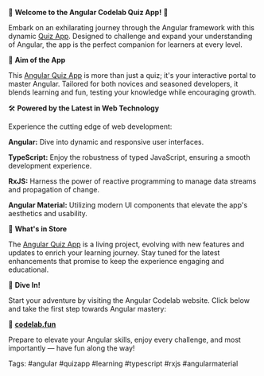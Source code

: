 🚀 <b>Welcome to the Angular Codelab Quiz App!</b> 🧠

Embark on an exhilarating journey through the Angular framework with this dynamic <a href="https://stackblitz.com/edit/angular-10-quiz-app">Quiz App</a>. Designed to challenge and expand your understanding of Angular, the app is the perfect companion for learners at every level.

🎯 <b>Aim of the App</b>

This <a href="https://stackblitz.com/edit/angular-10-quiz-app">Angular Quiz App</a> is more than just a quiz; it's your interactive portal to master Angular. Tailored for both novices and seasoned developers, it blends learning and fun, testing your knowledge while encouraging growth.

🛠️ <b>Powered by the Latest in Web Technology</b>

Experience the cutting edge of web development:

<b>Angular:</b> Dive into dynamic and responsive user interfaces.

<b>TypeScript:</b> Enjoy the robustness of typed JavaScript, ensuring a smooth development experience.

<b>RxJS:</b> Harness the power of reactive programming to manage data streams and propagation of change.

<b>Angular Material:</b> Utilizing modern UI components that elevate the app's aesthetics and usability.

🌟 <b>What's in Store</b>

The <a href="https://stackblitz.com/edit/angular-10-quiz-app">Angular Quiz App</a> is a living project, evolving with new features and updates to enrich your learning journey. Stay tuned for the latest enhancements that promise to keep the experience engaging and educational.

🎉 <b>Dive In!</b>

Start your adventure by visiting the Angular Codelab website. Click below and take the first step towards Angular mastery:

🔗 <b><a href="https://www.codelab.fun">codelab.fun</a></b>

Prepare to elevate your Angular skills, enjoy every challenge, and most importantly — have fun along the way!

Tags: #angular #quizapp #learning #typescript #rxjs #angularmaterial
